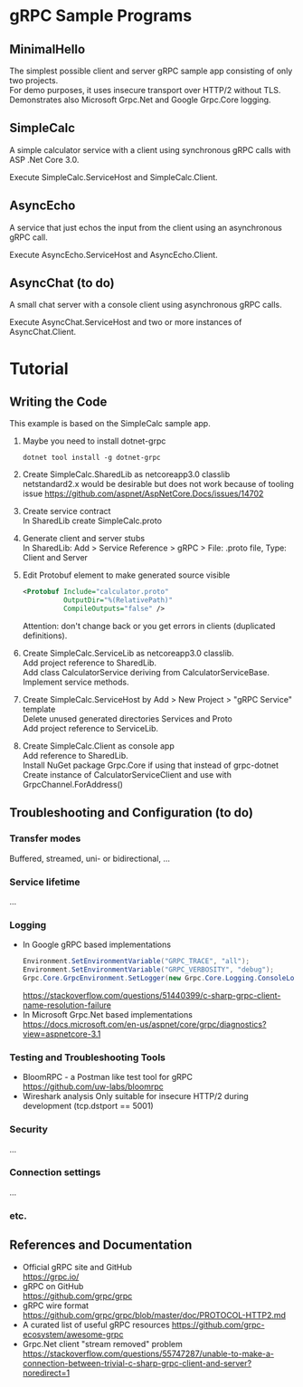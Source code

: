 # gRPC Sample Programs

## MinimalHello

The simplest possible client and server gRPC sample app consisting of only two projects.  
For demo purposes, it uses insecure transport over HTTP/2 without TLS. Demonstrates also Microsoft Grpc.Net and Google Grpc.Core logging.

## SimpleCalc

A simple calculator service with a client using synchronous gRPC calls with ASP .Net Core 3.0.  

Execute SimpleCalc.ServiceHost and SimpleCalc.Client.

## AsyncEcho

A service that just echos the input from the client using an asynchronous gRPC call.

Execute AsyncEcho.ServiceHost and AsyncEcho.Client.

## AsyncChat (to do)

A small chat server with a console client using asynchronous gRPC calls.

Execute AsyncChat.ServiceHost and two or more instances of AsyncChat.Client.

# Tutorial

## Writing the Code

This example is based on the SimpleCalc sample app.

1. Maybe you need to install dotnet-grpc  
   ```
   dotnet tool install -g dotnet-grpc
   ```

1. Create SimpleCalc.SharedLib as netcoreapp3.0 classlib  
   netstandard2.x would be desirable but does not work because of tooling issue 
   https://github.com/aspnet/AspNetCore.Docs/issues/14702

2. Create service contract  
   In SharedLib create SimpleCalc.proto  

3. Generate client and server stubs  
   In SharedLib: Add > Service Reference > gRPC > File: .proto file, Type: Client and Server

4. Edit Protobuf element to make generated source visible
   ```xml
   <Protobuf Include="calculator.proto"
             OutputDir="%(RelativePath)"
             CompileOutputs="false" />
   ```
   Attention: don't change back or you get errors in clients (duplicated definitions).

5. Create SimpleCalc.ServiceLib as netcoreapp3.0 classlib.  
   Add project reference to SharedLib.  
   Add class CalculatorService deriving from CalculatorServiceBase.  
   Implement service methods.

6. Create SimpleCalc.ServiceHost by Add > New Project > "gRPC Service" template  
   Delete unused generated directories Services and Proto  
   Add project reference to ServiceLib.  

7. Create SimpleCalc.Client as console app  
   Add reference to SharedLib.  
   Install NuGet package Grpc.Core if using that instead of grpc-dotnet
   Create instance of CalculatorServiceClient and use with GrpcChannel.ForAddress()

## Troubleshooting and Configuration (to do)

### Transfer modes

Buffered, streamed, uni- or bidirectional, ...

### Service lifetime

...

### Logging

* In Google gRPC based implementations
  ```csharp
  Environment.SetEnvironmentVariable("GRPC_TRACE", "all");
  Environment.SetEnvironmentVariable("GRPC_VERBOSITY", "debug");
  Grpc.Core.GrpcEnvironment.SetLogger(new Grpc.Core.Logging.ConsoleLogger());
  ```
  https://stackoverflow.com/questions/51440399/c-sharp-grpc-client-name-resolution-failure
* In Microsoft Grpc.Net based implementations
  https://docs.microsoft.com/en-us/aspnet/core/grpc/diagnostics?view=aspnetcore-3.1

### Testing and Troubleshooting Tools

* BloomRPC - a Postman like test tool for gRPC  
  https://github.com/uw-labs/bloomrpc
* Wireshark analysis
  Only suitable for insecure HTTP/2 during development (tcp.dstport == 5001)

### Security
...

### Connection settings

...

### etc.

## References and Documentation

* Official gRPC site and GitHub  
  https://grpc.io/
* gRPC on GitHub  
  https://github.com/grpc/grpc
* gRPC wire format
  https://github.com/grpc/grpc/blob/master/doc/PROTOCOL-HTTP2.md
* A curated list of useful gRPC resources
  https://github.com/grpc-ecosystem/awesome-grpc
* Grpc.Net client "stream removed" problem  
  https://stackoverflow.com/questions/55747287/unable-to-make-a-connection-between-trivial-c-sharp-grpc-client-and-server?noredirect=1